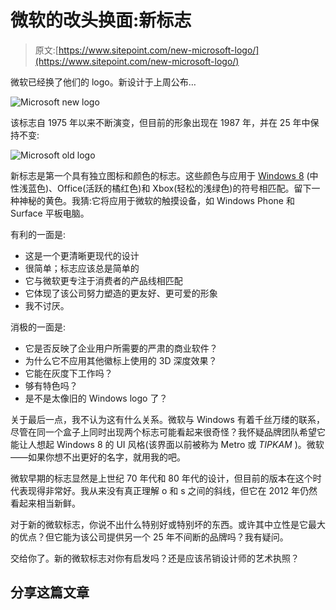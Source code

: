 # 微软的改头换面:新标志

> 原文:[https://www.sitepoint.com/new-microsoft-logo/](https://www.sitepoint.com/new-microsoft-logo/)

微软已经换了他们的 logo。新设计于上周公布…

![Microsoft new logo](../Images/6d206b35526e483ffa9d3b7e00863bb8.png)

该标志自 1975 年以来不断演变，但目前的形象出现在 1987 年，并在 25 年中保持不变:

![Microsoft old logo](../Images/c978cdeb23e434ebdb775a029d5fc9b0.png)

新标志是第一个具有独立图标和颜色的标志。这些颜色与应用于 [Windows 8](https://www.sitepoint.com/microsoft-new-windows-8-logo/) (中性浅蓝色)、Office(活跃的橘红色)和 Xbox(轻松的浅绿色)的符号相匹配。留下一种神秘的黄色。我猜:它将应用于微软的触摸设备，如 Windows Phone 和 Surface 平板电脑。

有利的一面是:

*   这是一个更清晰更现代的设计
*   很简单；标志应该总是简单的
*   它与微软更专注于消费者的产品线相匹配
*   它体现了该公司努力塑造的更友好、更可爱的形象
*   我不讨厌。

消极的一面是:

*   它是否反映了企业用户所需要的严肃的商业软件？
*   为什么它不应用其他徽标上使用的 3D 深度效果？
*   它能在灰度下工作吗？
*   够有特色吗？
*   是不是太像旧的 Windows logo 了？

关于最后一点，我不认为这有什么关系。微软与 Windows 有着千丝万缕的联系，尽管在同一个盒子上同时出现两个标志可能看起来很奇怪？我怀疑品牌团队希望它能让人想起 Windows 8 的 UI 风格(该界面以前被称为 Metro 或 *TIPKAM* )。微软——如果你想不出更好的名字，就用我的吧。

微软早期的标志显然是上世纪 70 年代和 80 年代的设计，但目前的版本在这个时代表现得非常好。我从来没有真正理解 o 和 s 之间的斜线，但它在 2012 年仍然看起来相当新鲜。

对于新的微软标志，你说不出什么特别好或特别坏的东西。或许其中立性是它最大的优点？但它能为该公司提供另一个 25 年不间断的品牌吗？我有疑问。

交给你了。新的微软标志对你有启发吗？还是应该吊销设计师的艺术执照？

## 分享这篇文章